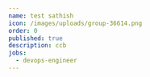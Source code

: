 ```yaml
---
name: test sathish
icon: /images/uploads/group-36614.png
order: 0
published: true
description: ccb
jobs:
  - devops-engineer
---
```

